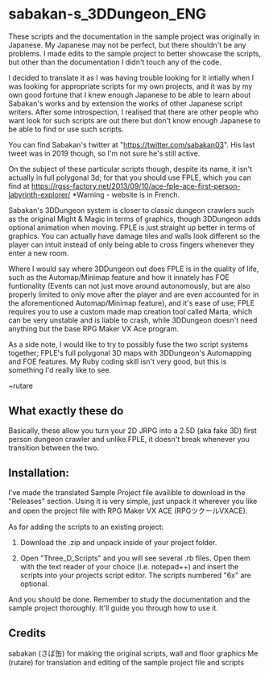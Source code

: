 # sabakan-s_3DDungeon_ENG
These scripts and the documentation in the sample project was originally in Japanese.
My Japanese may not be perfect, but there shouldn't be any problems.
I made edits to the sample project to better showcase the scripts, but other than the documentation I didn't touch
any of the code.

I decided to translate it as I was having trouble looking for it intially when I was looking for
appropriate scripts for my own projects, and it was by my own good fortune that I knew enough
Japanese to be able to learn about Sabakan's works and by extension the works of other Japanese
script writers. After some introspection, I realised that there are other people who want look
for such scripts are out there but don't know enough Japanese to be able to find or use such scripts.

You can find Sabakan's twitter at "https://twitter.com/sabakan03".
His last tweet was in 2019 though, so I'm not sure he's still active.

On the subject of these particular scripts though, despite its name, it isn't actually in
full polygonal 3d; for that you should use FPLE, which you can find at 
https://rgss-factory.net/2013/09/10/ace-fple-ace-first-person-labyrinth-explorer/
*Warning - website is in French.

Sabakan's 3DDungeon system is closer to classic dungeon crawlers such as the original Might & Magic
in terms of graphics, though 3DDungeon adds optional animation when moving.
FPLE is just straight up better in terms of graphics. You can actually have damage tiles and walls
look different so the player can intuit instead of only being able to cross fingers whenever they
enter a new room.

Where I would say where 3DDungeon out does FPLE is in the quality of life, such as the
Automap/Minimap feature and how it innately has FOE funtionality (Events can not just move around autonomously,
but are also properly limited to only move after the player and are even accounted for in the aforementioned
Automap/Minimap feature), and it's ease of use; FPLE requires you to use a custom made map creation tool
called Marta, which can be very unstable and is liable to crash, while 3DDungeon doesn't need anything but the
base RPG Maker VX Ace program.

As a side note, I would like to try to possibly fuse the two script systems together; FPLE's full polygonal
3D maps with 3DDungeon's Automapping and FOE features. My Ruby coding skill isn't very good, but
this is something I'd really like to see.

~rutare


## What exactly these do
Basically, these allow you turn your 2D JRPG into a 2.5D (aka fake 3D) first person dungeon crawler and unlike FPLE,
it doesn't break whenever you transition between the two.


## Installation:
I've made the translated Sample Project file availible to download in the "Releases" section.
Using it is very simple, just unpack it wherever you like and open the project file with RPG Maker VX ACE (RPGツクールVXACE).

As for adding the scripts to an existing project:
1) Download the .zip and unpack inside of your project folder.

2) Open "Three_D_Scripts" and you will see several .rb files. Open them with the text reader of your choice (i.e. notepad++)
   and insert the scripts into your projects script editor. The scripts numbered "6x" are optional.

And you should be done.
Remember to study the documentation and the sample project thoroughly. It'll guide you through how to use it.



## Credits
sabakan (さば缶) for making the original scripts, wall and floor graphics
Me (rutare) for translation and editing of the sample project file and scripts
